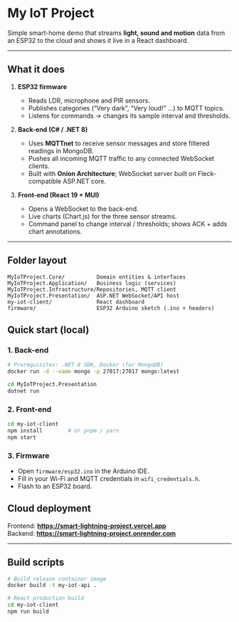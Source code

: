 # My IoT Project

Simple smart-home demo that streams **light, sound and motion** data from an ESP32 to the cloud and shows it live in a React dashboard.

---

## What it does

1. **ESP32 firmware**  
   * Reads LDR, microphone and PIR sensors.  
   * Publishes categories (“Very dark”, “Very loud!” …) to MQTT topics.  
   * Listens for commands → changes its sample interval and thresholds.

2. **Back-end (C# / .NET 8)**  
   * Uses **MQTTnet** to receive sensor messages and store filtered readings in MongoDB.  
   * Pushes all incoming MQTT traffic to any connected WebSocket clients.  
   * Built with **Onion Architecture**; WebSocket server built on Fleck-compatible ASP.NET core.

3. **Front-end (React 19 + MUI)**  
   * Opens a WebSocket to the back-end.  
   * Live charts (Chart.js) for the three sensor streams.  
   * Command panel to change interval / thresholds; shows ACK + adds chart annotations.

---

## Folder layout

```
MyIoTProject.Core/          Domain entities & interfaces
MyIoTProject.Application/   Business logic (services)
MyIoTProject.Infrastructure/Repositories, MQTT client
MyIoTProject.Presentation/  ASP.NET WebSocket/API host
my-iot-client/              React dashboard
firmware/                   ESP32 Arduino sketch (.ino + headers)
```

## Quick start (local)

### 1. Back-end

```bash
# Prerequisites: .NET 8 SDK, Docker (for MongoDB)
docker run -d --name mongo -p 27017:27017 mongo:latest

cd MyIoTProject.Presentation
dotnet run
```



### 2. Front-end

```bash
cd my-iot-client
npm install        # or pnpm / yarn
npm start
```

### 3. Firmware

* Open `firmware/esp32.ino` in the Arduino IDE.
* Fill in your Wi-Fi and MQTT credentials in `wifi_credentials.h`.
* Flash to an ESP32 board.

## Cloud deployment

Frontend: **https://smart-lightning-project.vercel.app**  
Backend: **https://smart-lightning-project.onrender.com**  

---

## Build scripts

```bash
# Build release container image
docker build -t my-iot-api .

# React production build
cd my-iot-client
npm run build
```